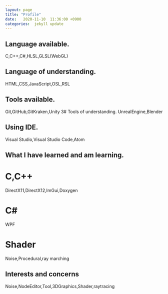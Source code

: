 ```yaml
---
layout: page
title: "Profile"
date:   2020-11-10  11:36:00 +0900
categories:  jekyll update
---
```

## Language available.
C,C++,C#,HLSL,GLSL(WebGL)
## Language of understanding.
HTML,CSS,JavaScript,OSL,RSL
## Tools available.
Git,GitHub,GitKraken,Unity
3# Tools of understanding.
UnrealEngine,Blender
## Using IDE.
Visual Studio,Visual Studio Code,Atom
## What I have learned and am learning.
# C,C++
DirectX11,DirectX12,ImGui,Doxygen
# C#
WPF
# Shader
Noise,Procedural,ray marching
## Interests and concerns
Noise,NodeEditor,Tool,3DGraphics,Shader,raytracing
